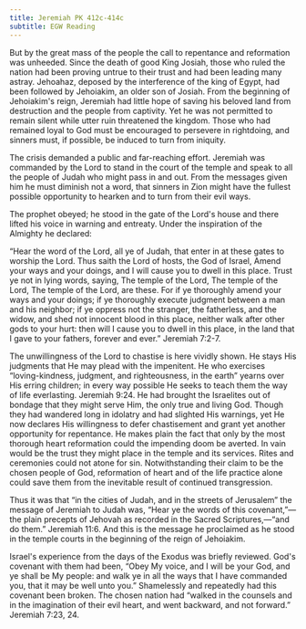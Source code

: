 ```yaml
---
title: Jeremiah PK 412c-414c
subtitle: EGW Reading
---
```


But by the great mass of the people the call to repentance and reformation was unheeded. Since the death of good King Josiah, those who ruled the nation had been proving untrue to their trust and had been leading many astray. Jehoahaz, deposed by the interference of the king of Egypt, had been followed by Jehoiakim, an older son of Josiah. From the beginning of Jehoiakim's reign, Jeremiah had little hope of saving his beloved land from destruction and the people from captivity. Yet he was not permitted to remain silent while utter ruin threatened the kingdom. Those who had remained loyal to God must be encouraged to persevere in rightdoing, and sinners must, if possible, be induced to turn from iniquity.

The crisis demanded a public and far-reaching effort. Jeremiah was commanded by the Lord to stand in the court of the temple and speak to all the people of Judah who might pass in and out. From the messages given him he must diminish not a word, that sinners in Zion might have the fullest possible opportunity to hearken and to turn from their evil ways.

The prophet obeyed; he stood in the gate of the Lord's house and there lifted his voice in warning and entreaty. Under the inspiration of the Almighty he declared:

“Hear the word of the Lord, all ye of Judah, that enter in at these gates to worship the Lord. Thus saith the Lord of hosts, the God of Israel, Amend your ways and your doings, and I will cause you to dwell in this place. Trust ye not in lying words, saying, The temple of the Lord, The temple of the Lord, The temple of the Lord, are these. For if ye thoroughly amend your ways and your doings; if ye thoroughly execute judgment between a man and his neighbor; if ye oppress not the stranger, the fatherless, and the widow, and shed not innocent blood in this place, neither walk after other gods to your hurt: then will I cause you to dwell in this place, in the land that I gave to your fathers, forever and ever.” Jeremiah 7:2-7.

The unwillingness of the Lord to chastise is here vividly shown. He stays His judgments that He may plead with the impenitent. He who exercises “loving-kindness, judgment, and righteousness, in the earth” yearns over His erring children; in every way possible He seeks to teach them the way of life everlasting. Jeremiah 9:24. He had brought the Israelites out of bondage that they might serve Him, the only true and living God. Though they had wandered long in idolatry and had slighted His warnings, yet He now declares His willingness to defer chastisement and grant yet another opportunity for repentance. He makes plain the fact that only by the most thorough heart reformation could the impending doom be averted. In vain would be the trust they might place in the temple and its services. Rites and ceremonies could not atone for sin. Notwithstanding their claim to be the chosen people of God, reformation of heart and of the life practice alone could save them from the inevitable result of continued transgression.

Thus it was that “in the cities of Judah, and in the streets of Jerusalem” the message of Jeremiah to Judah was, “Hear ye the words of this covenant,”—the plain precepts of Jehovah as recorded in the Sacred Scriptures,—“and do them.” Jeremiah 11:6. And this is the message he proclaimed as he stood in the temple courts in the beginning of the reign of Jehoiakim.

Israel's experience from the days of the Exodus was briefly reviewed. God's covenant with them had been, “Obey My voice, and I will be your God, and ye shall be My people: and walk ye in all the ways that I have commanded you, that it may be well unto you.” Shamelessly and repeatedly had this covenant been broken. The chosen nation had “walked in the counsels and in the imagination of their evil heart, and went backward, and not forward.” Jeremiah 7:23, 24.